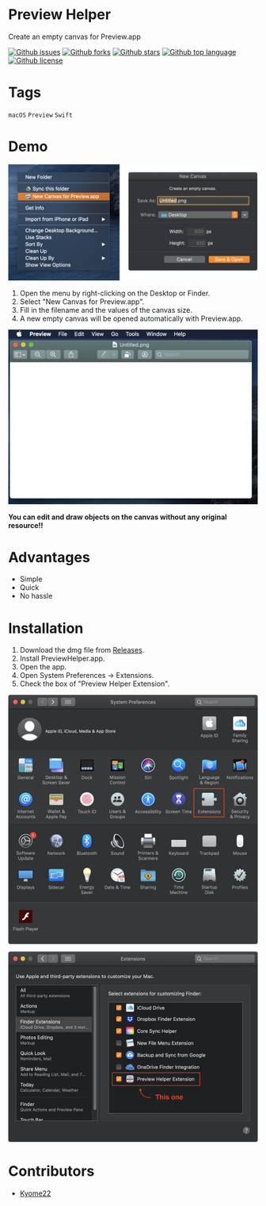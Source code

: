# Preview Helper

<!-- # Short Description -->

Create an empty canvas for Preview.app

<!-- # Badges -->

[![Github issues](https://img.shields.io/github/issues/Kyome22/PreviewHelper)](https://github.com/Kyome22/PreviewHelper/issues)
[![Github forks](https://img.shields.io/github/forks/Kyome22/PreviewHelper)](https://github.com/Kyome22/PreviewHelper/network/members)
[![Github stars](https://img.shields.io/github/stars/Kyome22/PreviewHelper)](https://github.com/Kyome22/PreviewHelper/stargazers)
[![Github top language](https://img.shields.io/github/languages/top/Kyome22/PreviewHelper)](https://github.com/Kyome22/PreviewHelper/)
[![Github license](https://img.shields.io/github/license/Kyome22/PreviewHelper)](https://github.com/Kyome22/PreviewHelper/)

# Tags

`macOS` `Preview` `Swift`

# Demo

![Demo](resources/file-0.png)

1. Open the menu by right-clicking on the Desktop or Finder.
1. Select "New Canvas for Preview.app".
1. Fill in the filename and the values of the canvas size.
1. A new empty canvas will be opened automatically with Preview.app.
  
![Demo](resources/file-1.png)

**You can edit and draw objects on the canvas without any original resource!!**

# Advantages

- Simple
- Quick
- No hassle

# Installation

1. Download the dmg file from [Releases](https://github.com/Kyome22/PreviewHelper/releases).
1. Install PreviewHelper.app.
1. Open the app.
1. Open System Preferences -> Extensions.
1. Check the box of "Preview Helper Extension".

![Demo](resources/file-2.png)

# Contributors

- [Kyome22](https://github.com/Kyome22)

<!-- CREATED_BY_LEADYOU_README_GENERATOR -->